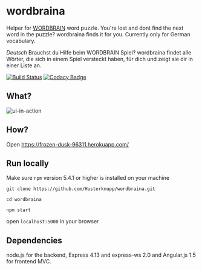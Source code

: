 # wordbraina
Helper for [WORDBRAIN](https://itunes.apple.com/de/app/wordbrain/id708600202?mt=8) word puzzle. You're lost and dont find the next word in the puzzle? wordbraina finds it for you. Currently only for German vocabulary.

_Deutsch_ Brauchst du Hilfe beim WORDBRAIN Spiel? wordbraina findet alle Wörter, die sich in einem Spiel versteckt haben, für dich und zeigt sie dir in einer Liste an.

[![Build Status](https://travis-ci.org/Husterknupp/wordbraina.svg)](https://travis-ci.org/Husterknupp/wordbraina)
[![Codacy Badge](https://api.codacy.com/project/badge/grade/be69f532f91f44c1aaa935a20eb92061)](https://www.codacy.com/app/4-23/wordbraina)

## What?
![ui-in-action](https://cloud.githubusercontent.com/assets/1265382/17881498/4fce754c-6906-11e6-8357-646cfb4fdee9.PNG)

## How?
 Open https://frozen-dusk-96311.herokuapp.com/

## Run locally
Make sure ```npm``` version 5.4.1 or higher is installed on your machine
 
 ```git clone https://github.com/Husterknupp/wordbraina.git```

 ```cd wordbraina```
 
 ```npm start```
 
 open ```localhost:5000``` in your browser
 
## Dependencies
 node.js for the backend, Express 4.13 and express-ws 2.0 and Angular.js 1.5 for frontend MVC.
